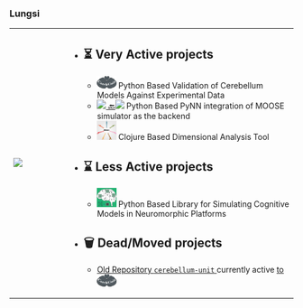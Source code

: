 ### Lungsi

<!--
**lungsi/lungsi** is a ✨ _special_ ✨ repository because its `README.md` (this file) appears on your GitHub profile.

Here are some ideas to get you started:

- Hi there 👋
- 🔭 I’m currently working on ...
- 🌱 I’m currently learning ...
- 👯 I’m looking to collaborate on ...
- 🤔 I’m looking for help with ...
- 💬 Ask me about ...
- 📫 How to reach me: ...
- 😄 Pronouns: ...
- ⚡ Fun fact: ...
- 💻	&#128187;
- 💽	&#128189;
- 💾	&#128190;
- 🗑	&#128465;
- 📧	&#128231;
- 📦	&#128230;
- 📬	&#128236;
- 📱	&#128241;
- 🕵	&#128373;
- ⏳	&#9203;
- ⌛	&#8987;
-->

<!-- ![](http://ronininstitute.org/wp-content/uploads/2017/07/Lungsi_Sharma.png) -->

<table style="border: none;">
  <tr>
    <td width=20%><img src="http://ronininstitute.org/wp-content/uploads/2017/07/Lungsi_Sharma.png" /></td>
    <td>
      <ul>
        <li><h2>&#9203; Very Active projects</h2></li>
        <ul>
        <li>
          <a href="https://github.com/cerebunit"><img src="https://github.com/cerebunit/cerebunit/blob/master/resources/images/cerebunit.png" width="10%"></a>
          Python Based Validation of Cerebellum Models Against Experimental Data
        </li>
        <li>
          <a href="https://github.com/myHBPwork/PyNN"><img src="http://neuralensemble.org/static/photos/pynn_logo.png" width="5%"> &#128281;<img src="https://moose.ncbs.res.in/readthedocs/_static/moose_logo.png" width="10%"></a>
          Python Based PyNN integration of MOOSE simulator as the backend
        </li>
        <li>
          <a href="https://github.com/lungsi/diman"><img src="https://github.com/lungsi/diman/raw/master/resources/images/logo/diman.png" width="10%"></a>
          Clojure Based Dimensional Analysis Tool
        </li>
        </ul>
        <li><h2>&#8987; Less Active projects</h2></li>
        <ul>
        <li>
          <a href="https://github.com/myHBPwork/NMCog"><img src="https://github.com/myHBPwork/NMCog/blob/master/resources/images/nmcogLogo4.png" width="10%"></a>
          Python Based Library for Simulating Cognitive Models in Neuromorphic Platforms
        </li>
        </ul>
        <li><h2>&#128465; Dead/Moved projects</h2></li>
        <ul>
        <li>
          <a href="https://github.com/lungsi/cerebellum-unit">Old Repository <code>cerebellum-unit</code> </a>currently active
          <a href="https://github.com/cerebunit">to <img src="https://github.com/cerebunit/cerebunit/blob/master/resources/images/cerebunit.png" width="10%"></a>
        </li>
        </ul>
      </ul>
    </td>
  </tr>
</table>
